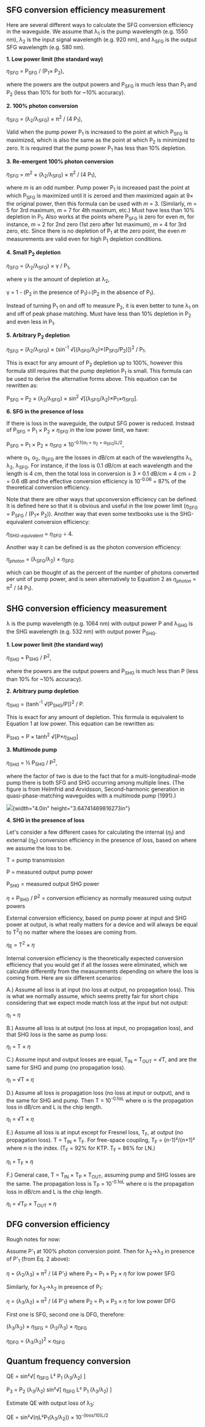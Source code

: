 SFG conversion efficiency measurement
-------------------------------------

Here are several different ways to calculate the SFG conversion
efficiency in the waveguide. We assume that λ<sub>1</sub> is the pump wavelength
(e.g. 1550 nm), λ<sub>2</sub> is the input signal wavelength (e.g. 920 nm), and
λ<sub>SFG</sub> is the output SFG wavelength (e.g. 580 nm).

**1. Low power limit (the standard way)**

*η<sub>SFG</sub>* = P<sub>SFG</sub> / (P<sub>1</sub>× P<sub>2</sub>),

where the powers are the output powers and P<sub>SFG</sub> is much less than P<sub>1</sub>
and P<sub>2</sub> (less than 10% for both for \~10% accuracy).

**2. 100% photon conversion**

*η<sub>SFG</sub>* = (λ<sub>2</sub>/λ<sub>SFG</sub>) × π<sup>2</sup> / (4 P<sub>1</sub>),

Valid when the pump power P<sub>1</sub> is increased to the point at which P<sub>SFG</sub>
is maximized, which is also the same as the point at which P<sub>2</sub> is
minimized to zero. It is required that the pump power P<sub>1</sub> has less than
10% depletion.

**3. Re-emergent 100% photon conversion**

*η<sub>SFG</sub>* = *m*<sup>2</sup> × (λ<sub>2</sub>/λ<sub>SFG</sub>) × π<sup>2</sup> / (4 P<sub>1</sub>),

where *m* is an odd number. Pump power P<sub>1</sub> is increased past the point
at which P<sub>SFG</sub> is maximized until it is zeroed and then maximized again
at 9× the original power, then this formula can be used with *m* = 3.
(Similarly, *m* = 5 for 3rd maximum, *m* = 7 for 4th maximum, etc.)
Must have less than 10% depletion in P<sub>1</sub>. Also works at the points
where P<sub>SFG</sub> is zero for even *m*, for instance, *m* = 2 for 2nd zero
(1st zero after 1st maximum), *m* = 4 for 3rd zero, etc. Since
there is no depletion of P<sub>1</sub> at the zero point, the even *m*
measurements are valid even for high P<sub>1</sub> depletion conditions.

**4. Small P<sub>2</sub> depletion**

*η<sub>SFG</sub>* = (λ<sub>2</sub>/λ<sub>SFG</sub>) × γ / P<sub>1</sub>,

where γ is the amount of depletion at λ<sub>2</sub>,

γ = 1 - (P<sub>2</sub> in the presence of P<sub>1</sub>)÷(P<sub>2</sub> in the absence of P<sub>1</sub>).

Instead of turning P<sub>1</sub> on and off to measure P<sub>2</sub>, it is even better to
tune λ<sub>1</sub> on and off of peak phase matching. Must have less than 10%
depletion in P<sub>2</sub> and even less in P<sub>1</sub>.

**5. Arbitrary P<sub>2</sub> depletion**

*η<sub>SFG</sub>* = (λ<sub>2</sub>/λ<sub>SFG</sub>) × (sin<sup>-1</sup>
√\[(λ<sub>SFG</sub>/λ<sub>2</sub>)×(P<sub>SFG</sub>/P<sub>2</sub>)\])<sup>2</sup> / P<sub>1</sub>.

This is exact for any amount of P<sub>2</sub> depletion up to 100%, however this
formula still requires that the pump depletion P<sub>1</sub> is small. This
formula can be used to derive the alternative forms above. This equation
can be rewritten as:

P<sub>SFG</sub> = P<sub>2</sub> × (λ<sub>2</sub>/λ<sub>SFG</sub>) × sin<sup>2</sup>
√\[(λ<sub>SFG</sub>/λ<sub>2</sub>)×P<sub>1</sub>×*η<sub>SFG</sub>*\].

**6. SFG in the presence of loss**

If there is loss in the waveguide, the output SFG power is reduced.
Instead of P<sub>SFG</sub> = P<sub>1</sub> × P<sub>2</sub> × *η<sub>SFG</sub>* in the low power limit, we
have:

P<sub>SFG</sub> = P<sub>1</sub> × P<sub>2</sub> × *η<sub>SFG</sub>* × 10<sup>-0.1(α<sub>1</sub> + α<sub>2</sub> + α<sub>SFG</sub>)L/2</sup>,

where α<sub>1</sub>, α<sub>2</sub>, α<sub>SFG</sub> are the losses in dB/cm at each of the
wavelengths λ<sub>1</sub>, λ<sub>2</sub>, λ<sub>SFG</sub>. For instance, if the loss is 0.1 dB/cm
at each wavelength and the length is 4 cm, then the total loss in
conversion is 3 × 0.1 dB/cm × 4 cm ÷ 2 = 0.6 dB and the effective
conversion efficiency is 10<sup>-0.06</sup> = 87% of the theoretical conversion
efficiency.

Note that there are other ways that upconversion efficiency can be
defined. It is defined here so that it is obvious and useful in the low
power limit (*η<sub>SFG</sub>* = P<sub>SFG</sub> / (P<sub>1</sub>× P<sub>2</sub>)). Another way that even
some textbooks use is the SHG-equivalent conversion efficiency:

*η<sub>SHG-equivalent</sub>* = *η<sub>SFG</sub>* ÷ 4.

Another way it can be defined is as the photon conversion efficiency:

*η<sub>photon</sub>* = (λ<sub>SFG</sub>/λ<sub>2</sub>) × *η<sub>SFG</sub>*

which can be thought of as the percent of the number of photons
converted per unit of pump power, and is seen alternatively to Equation
2 as *η<sub>photon</sub>* = π<sup>2</sup> / (4 P<sub>1</sub>).

SHG conversion efficiency measurement
-------------------------------------

λ is the pump wavelength (e.g. 1064 nm) with output power P and λ<sub>SHG</sub>
is the SHG wavelength (e.g. 532 nm) with output power P<sub>SHG</sub>.

**1. Low power limit (the standard way)**

*η<sub>SHG</sub>* = P<sub>SHG</sub> / P<sup>2</sup>,

where the powers are the output powers and P<sub>SHG</sub> is much less than P
(less than 10% for \~10% accuracy).

**2. Arbitrary pump depletion**

*η<sub>SHG</sub>* = (tanh<sup>-1</sup> √\[P<sub>SHG</sub>/P\])<sup>2</sup> / P.

This is exact for any amount of depletion. This formula is equivalent to
Equation 1 at low power. This equation can be rewritten as:

P<sub>SHG</sub> = P × tanh<sup>2</sup> √\[P×*η<sub>SHG</sub>*\]

**3. Multimode pump**

*η<sub>SHG</sub>* = ½ P<sub>SHG</sub> / P<sup>2</sup>,

where the factor of two is due to the fact that for a
multi-longitudinal-mode pump there is both SFG and SHG occurring among
multiple lines. (The figure is from Helmfrid and Arvidsson,
Second-harmonic generation in quasi-phase-matching waveguides with a
multimode pump (1991).)

![](./media/image1.emf){width="4.0in" height="3.64741469816273in"}

**4. SHG in the presence of loss**

Let's consider a few different cases for calculating the internal
(*η*<sub>I</sub>) and external (*η*<sub>E</sub>) conversion efficiency in the presence of
loss, based on where we assume the loss to be.

T = pump transmission

P = measured output pump power

P<sub>SHG</sub> = measured output SHG power

*η* = P<sub>SHG</sub> / P<sup>2</sup> = conversion efficiency as normally measured using
output powers

External conversion efficiency, based on pump power at input and SHG
power at output, is what really matters for a device and will always be
equal to T<sup>2</sup>*η* no matter where the losses are coming from.

*η*<sub>E</sub> = T<sup>2</sup> × *η*

Internal conversion efficiency is the theoretically expected conversion
efficiency that you would get if all the losses were eliminated, which
we calculate differently from the measurements depending on where the
loss is coming from. Here are six different scenarios:

A.) Assume all loss is at input (no loss at output, no propagation
loss). This is what we normally assume, which seems pretty fair for
short chips considering that we expect mode match loss at the input but
not output:

*η*<sub>I</sub> = *η*

B.) Assume all loss is at output (no loss at input, no propagation
loss), and that SHG loss is the same as pump loss:

*η*<sub>I</sub> = T × *η*

C.) Assume input and output losses are equal, T<sub>IN</sub> = T<sub>OUT</sub> = √T, and
are the same for SHG and pump (no propagation loss).

*η*<sub>I</sub> = √T × *η*

D.) Assume all loss is propagation loss (no loss at input or output),
and is the same for SHG and pump. Then T = 10<sup>-0.1αL</sup> where α is the
propagation loss in dB/cm and L is the chip length.

*η*<sub>I</sub> = √T × *η*

E.) Assume all loss is at input except for Fresnel loss, T<sub>F</sub>, at output
(no propagation loss). T = T<sub>IN</sub> × T<sub>F</sub>. For free-space coupling, T<sub>F</sub> =
(*n*-1)²/(*n*+1)² where *n* is the index. (T<sub>F</sub> = 92% for KTP. T<sub>F</sub> =
86% for LN.)

*η*<sub>I</sub> = T<sub>F</sub> × *η*

F.) General case, T = T<sub>IN</sub> × T<sub>P</sub> × T<sub>OUT</sub>, assuming pump and SHG
losses are the same. The propagation loss is T<sub>P</sub> = 10<sup>-0.1αL</sup> where α
is the propagation loss in dB/cm and L is the chip length.

*η*<sub>I</sub> = √T<sub>P</sub> × T<sub>OUT</sub> × *η*

DFG conversion efficiency
-------------------------

Rough notes for now:

Assume P'<sub>1</sub> at 100% photon conversion point. Then for λ<sub>2</sub>→λ<sub>3</sub> in
presence of P'<sub>1</sub> (from Eq. 2 above):

*η* = (λ<sub>2</sub>/λ<sub>3</sub>) × π<sup>2</sup> / (4 P'<sub>1</sub>) where P<sub>3</sub> = P<sub>1</sub> × P<sub>2</sub> × *η* for
low power SFG

Similarly, for λ<sub>3</sub>→λ<sub>2</sub> in presence of P<sub>1</sub>:

*η* = (λ<sub>3</sub>/λ<sub>2</sub>) × π<sup>2</sup> / (4 P'<sub>1</sub>) where P<sub>2</sub> = P<sub>1</sub> × P<sub>3</sub> × *η* for
low power DFG

First one is SFG, second one is DFG, therefore:

(λ<sub>3</sub>/λ<sub>2</sub>) × *η*<sub>SFG</sub> = (λ<sub>2</sub>/λ<sub>3</sub>) × *η*<sub>DFG</sub>

*η*<sub>DFG</sub> = (λ<sub>3</sub>/λ<sub>2</sub>)<sup>2</sup> × *η*<sub>SFG</sub>

Quantum frequency conversion
----------------------------

QE = sin²√\[ η<sub>SFG</sub> L² P<sub>1</sub> (λ<sub>3</sub>/λ<sub>2</sub>) \]

P<sub>3</sub> = P<sub>2</sub> (λ<sub>3</sub>/λ<sub>2</sub>) sin²√\[ η<sub>SFG</sub> L² P<sub>1</sub> (λ<sub>3</sub>/λ<sub>2</sub>) \]

Estimate QE with output loss of λ<sub>3</sub>:

QE = sin²√(ηL²P<sub>1</sub>(λ<sub>3</sub>/λ<sub>2</sub>)) × 10<sup>-(loss/10)L/2</sup>
